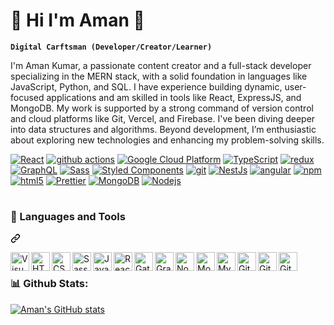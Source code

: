 # 💁 Hi I'm Aman 👋
**`Digital Carftsman (Developer/Creator/Learner)`**

I'm Aman Kumar, a passionate content creator and a full-stack developer specializing in the MERN stack, with a solid foundation in languages like JavaScript, Python, and SQL. I have experience building dynamic, user-focused applications and am skilled in tools like React, ExpressJS, and MongoDB. My work is supported by a strong command of version control and cloud platforms like Git, Vercel, and Firebase. I've been diving deeper into data structures and algorithms. Beyond development, I’m enthusiastic about exploring new technologies and enhancing my problem-solving skills. 

<p dir="auto">
  <a target="_blank" rel="noopener noreferrer nofollow" href="https://camo.githubusercontent.com/9ea39a145870ab0cea89d021e33cacd20d1b833764284b3579c3d0713da87262/68747470733a2f2f696d672e736869656c64732e696f2f62616467652f2d52656163742d3435623864383f7374796c653d666c61742d737175617265266c6f676f3d7265616374266c6f676f436f6c6f723d7768697465"><img alt="React" src="https://camo.githubusercontent.com/9ea39a145870ab0cea89d021e33cacd20d1b833764284b3579c3d0713da87262/68747470733a2f2f696d672e736869656c64732e696f2f62616467652f2d52656163742d3435623864383f7374796c653d666c61742d737175617265266c6f676f3d7265616374266c6f676f436f6c6f723d7768697465" data-canonical-src="https://img.shields.io/badge/-React-45b8d8?style=flat-square&amp;logo=react&amp;logoColor=white" style="max-width: 100%;"></a>  
  <a target="_blank" rel="noopener noreferrer nofollow" href="https://camo.githubusercontent.com/8fbbd65f56bbf6d9e88b567ff2dbad558d7dd1436dabc5895bf64a47d4146967/68747470733a2f2f696d672e736869656c64732e696f2f62616467652f2d4769746875625f416374696f6e732d3230383846463f7374796c653d666c61742d737175617265266c6f676f3d6769746875622d616374696f6e73266c6f676f436f6c6f723d7768697465"><img alt="github actions" src="https://camo.githubusercontent.com/8fbbd65f56bbf6d9e88b567ff2dbad558d7dd1436dabc5895bf64a47d4146967/68747470733a2f2f696d672e736869656c64732e696f2f62616467652f2d4769746875625f416374696f6e732d3230383846463f7374796c653d666c61742d737175617265266c6f676f3d6769746875622d616374696f6e73266c6f676f436f6c6f723d7768697465" data-canonical-src="https://img.shields.io/badge/-Github_Actions-2088FF?style=flat-square&amp;logo=github-actions&amp;logoColor=white" style="max-width: 100%;"></a>
  <a target="_blank" rel="noopener noreferrer nofollow" href="https://camo.githubusercontent.com/496fcda94aaad256498c7c62605329d93abbf4450094afd7d41d3ee1d44eae01/68747470733a2f2f696d672e736869656c64732e696f2f62616467652f2d476f6f676c655f436c6f75645f506c6174666f726d2d3161373365383f7374796c653d666c61742d737175617265266c6f676f3d676f6f676c652d636c6f7564266c6f676f436f6c6f723d7768697465"><img alt="Google Cloud Platform" src="https://camo.githubusercontent.com/496fcda94aaad256498c7c62605329d93abbf4450094afd7d41d3ee1d44eae01/68747470733a2f2f696d672e736869656c64732e696f2f62616467652f2d476f6f676c655f436c6f75645f506c6174666f726d2d3161373365383f7374796c653d666c61742d737175617265266c6f676f3d676f6f676c652d636c6f7564266c6f676f436f6c6f723d7768697465" data-canonical-src="https://img.shields.io/badge/-Google_Cloud_Platform-1a73e8?style=flat-square&amp;logo=google-cloud&amp;logoColor=white" style="max-width: 100%;"></a>
<a target="_blank" rel="noopener noreferrer nofollow" href="https://camo.githubusercontent.com/bd23728a12155fbd3a26349b45fc8ed5342d104428f9861d1faebc247a476cb0/68747470733a2f2f696d672e736869656c64732e696f2f62616467652f2d547970655363726970742d3030374143433f7374796c653d666c61742d737175617265266c6f676f3d74797065736372697074266c6f676f436f6c6f723d7768697465"><img alt="TypeScript" src="https://camo.githubusercontent.com/bd23728a12155fbd3a26349b45fc8ed5342d104428f9861d1faebc247a476cb0/68747470733a2f2f696d672e736869656c64732e696f2f62616467652f2d547970655363726970742d3030374143433f7374796c653d666c61742d737175617265266c6f676f3d74797065736372697074266c6f676f436f6c6f723d7768697465" data-canonical-src="https://img.shields.io/badge/-TypeScript-007ACC?style=flat-square&amp;logo=typescript&amp;logoColor=white" style="max-width: 100%;"></a>
  <a target="_blank" rel="noopener noreferrer nofollow" href="https://camo.githubusercontent.com/ba8df802f40b2670b90f9aea8bf9841b97b64c484dc927372650d511b2606458/68747470733a2f2f696d672e736869656c64732e696f2f62616467652f2d52656475782d3736344142433f7374796c653d666c61742d737175617265266c6f676f3d7265647578266c6f676f436f6c6f723d7768697465"><img alt="redux" src="https://camo.githubusercontent.com/ba8df802f40b2670b90f9aea8bf9841b97b64c484dc927372650d511b2606458/68747470733a2f2f696d672e736869656c64732e696f2f62616467652f2d52656475782d3736344142433f7374796c653d666c61742d737175617265266c6f676f3d7265647578266c6f676f436f6c6f723d7768697465" data-canonical-src="https://img.shields.io/badge/-Redux-764ABC?style=flat-square&amp;logo=redux&amp;logoColor=white" style="max-width: 100%;"></a>
  <a target="_blank" rel="noopener noreferrer nofollow" href="https://camo.githubusercontent.com/78a951d70fe8726a3260589c96a84f8f4bffa4e2681e27c34fae1a339c6c73f5/68747470733a2f2f696d672e736869656c64732e696f2f62616467652f2d4772617068514c2d4531303039383f7374796c653d666c61742d737175617265266c6f676f3d6772617068716c266c6f676f436f6c6f723d7768697465"><img alt="GraphQL" src="https://camo.githubusercontent.com/78a951d70fe8726a3260589c96a84f8f4bffa4e2681e27c34fae1a339c6c73f5/68747470733a2f2f696d672e736869656c64732e696f2f62616467652f2d4772617068514c2d4531303039383f7374796c653d666c61742d737175617265266c6f676f3d6772617068716c266c6f676f436f6c6f723d7768697465" data-canonical-src="https://img.shields.io/badge/-GraphQL-E10098?style=flat-square&amp;logo=graphql&amp;logoColor=white" style="max-width: 100%;"></a>
  <a target="_blank" rel="noopener noreferrer nofollow" href="https://camo.githubusercontent.com/0e6ba19debf2cc3fc4b0cd637eef4176d59de7c38c8981bc93730eec159670d6/68747470733a2f2f696d672e736869656c64732e696f2f62616467652f2d536173732d4343363639393f7374796c653d666c61742d737175617265266c6f676f3d73617373266c6f676f436f6c6f723d7768697465"><img alt="Sass" src="https://camo.githubusercontent.com/0e6ba19debf2cc3fc4b0cd637eef4176d59de7c38c8981bc93730eec159670d6/68747470733a2f2f696d672e736869656c64732e696f2f62616467652f2d536173732d4343363639393f7374796c653d666c61742d737175617265266c6f676f3d73617373266c6f676f436f6c6f723d7768697465" data-canonical-src="https://img.shields.io/badge/-Sass-CC6699?style=flat-square&amp;logo=sass&amp;logoColor=white" style="max-width: 100%;"></a>
  <a target="_blank" rel="noopener noreferrer nofollow" href="https://camo.githubusercontent.com/b876ea9d46a45571425ad9991cb4d865276d59ba47c638180ce49218b43cc7c0/68747470733a2f2f696d672e736869656c64732e696f2f62616467652f2d5374796c65645f436f6d706f6e656e74732d6462373039323f7374796c653d666c61742d737175617265266c6f676f3d7374796c65642d636f6d706f6e656e7473266c6f676f436f6c6f723d7768697465"><img alt="Styled Components" src="https://camo.githubusercontent.com/b876ea9d46a45571425ad9991cb4d865276d59ba47c638180ce49218b43cc7c0/68747470733a2f2f696d672e736869656c64732e696f2f62616467652f2d5374796c65645f436f6d706f6e656e74732d6462373039323f7374796c653d666c61742d737175617265266c6f676f3d7374796c65642d636f6d706f6e656e7473266c6f676f436f6c6f723d7768697465" data-canonical-src="https://img.shields.io/badge/-Styled_Components-db7092?style=flat-square&amp;logo=styled-components&amp;logoColor=white" style="max-width: 100%;"></a>
  <a target="_blank" rel="noopener noreferrer nofollow" href="https://camo.githubusercontent.com/79536ab835520583d9f0eebc002614e4e53f0e17e3bbd6ff55a83ea47afe4420/68747470733a2f2f696d672e736869656c64732e696f2f62616467652f2d4769742d4630353033323f7374796c653d666c61742d737175617265266c6f676f3d676974266c6f676f436f6c6f723d7768697465"><img alt="git" src="https://camo.githubusercontent.com/79536ab835520583d9f0eebc002614e4e53f0e17e3bbd6ff55a83ea47afe4420/68747470733a2f2f696d672e736869656c64732e696f2f62616467652f2d4769742d4630353033323f7374796c653d666c61742d737175617265266c6f676f3d676974266c6f676f436f6c6f723d7768697465" data-canonical-src="https://img.shields.io/badge/-Git-F05032?style=flat-square&amp;logo=git&amp;logoColor=white" style="max-width: 100%;"></a>
  <a target="_blank" rel="noopener noreferrer nofollow" href="https://camo.githubusercontent.com/6d31a828b30fcd3df9d0e482f860bb3f4ec9bc4a10048d87fc175214c9456145/68747470733a2f2f696d672e736869656c64732e696f2f62616467652f2d4e6573744a732d6561323834353f7374796c653d666c61742d737175617265266c6f676f3d6e6573746a73266c6f676f436f6c6f723d7768697465"><img alt="NestJs" src="https://camo.githubusercontent.com/6d31a828b30fcd3df9d0e482f860bb3f4ec9bc4a10048d87fc175214c9456145/68747470733a2f2f696d672e736869656c64732e696f2f62616467652f2d4e6573744a732d6561323834353f7374796c653d666c61742d737175617265266c6f676f3d6e6573746a73266c6f676f436f6c6f723d7768697465" data-canonical-src="https://img.shields.io/badge/-NestJs-ea2845?style=flat-square&amp;logo=nestjs&amp;logoColor=white" style="max-width: 100%;"></a>
  <a target="_blank" rel="noopener noreferrer nofollow" href="https://camo.githubusercontent.com/13c3437870acb7606ccebdc5756461d3fe66ab7ed7c7423f56157b2d6d9af08c/68747470733a2f2f696d672e736869656c64732e696f2f62616467652f2d416e67756c61722d4444303033313f7374796c653d666c61742d737175617265266c6f676f3d616e67756c6172266c6f676f436f6c6f723d7768697465"><img alt="angular" src="https://camo.githubusercontent.com/13c3437870acb7606ccebdc5756461d3fe66ab7ed7c7423f56157b2d6d9af08c/68747470733a2f2f696d672e736869656c64732e696f2f62616467652f2d416e67756c61722d4444303033313f7374796c653d666c61742d737175617265266c6f676f3d616e67756c6172266c6f676f436f6c6f723d7768697465" data-canonical-src="https://img.shields.io/badge/-Angular-DD0031?style=flat-square&amp;logo=angular&amp;logoColor=white" style="max-width: 100%;"></a>
  <a target="_blank" rel="noopener noreferrer nofollow" href="https://camo.githubusercontent.com/0bdc553748cd750575d0bda27168ff0890c7cf4e22b37e5b87c07b45538a3f62/68747470733a2f2f696d672e736869656c64732e696f2f62616467652f2d4e504d2d4342333833373f7374796c653d666c61742d737175617265266c6f676f3d6e706d266c6f676f436f6c6f723d7768697465"><img alt="npm" src="https://camo.githubusercontent.com/0bdc553748cd750575d0bda27168ff0890c7cf4e22b37e5b87c07b45538a3f62/68747470733a2f2f696d672e736869656c64732e696f2f62616467652f2d4e504d2d4342333833373f7374796c653d666c61742d737175617265266c6f676f3d6e706d266c6f676f436f6c6f723d7768697465" data-canonical-src="https://img.shields.io/badge/-NPM-CB3837?style=flat-square&amp;logo=npm&amp;logoColor=white" style="max-width: 100%;"></a>
  <a target="_blank" rel="noopener noreferrer nofollow" href="https://camo.githubusercontent.com/c0f60c84bd23525a0f1e5972ff5052f878eb4104e88b347b7f0004d0e6ad8898/68747470733a2f2f696d672e736869656c64732e696f2f62616467652f2d48544d4c352d4533344632363f7374796c653d666c61742d737175617265266c6f676f3d68746d6c35266c6f676f436f6c6f723d7768697465"><img alt="html5" src="https://camo.githubusercontent.com/c0f60c84bd23525a0f1e5972ff5052f878eb4104e88b347b7f0004d0e6ad8898/68747470733a2f2f696d672e736869656c64732e696f2f62616467652f2d48544d4c352d4533344632363f7374796c653d666c61742d737175617265266c6f676f3d68746d6c35266c6f676f436f6c6f723d7768697465" data-canonical-src="https://img.shields.io/badge/-HTML5-E34F26?style=flat-square&amp;logo=html5&amp;logoColor=white" style="max-width: 100%;"></a>
 <a target="_blank" rel="noopener noreferrer nofollow" href="https://camo.githubusercontent.com/156edc39390fbd25cc6416407734508aabf5caffe606858fea7095f913650354/68747470733a2f2f696d672e736869656c64732e696f2f62616467652f2d50726574746965722d4637423933453f7374796c653d666c61742d737175617265266c6f676f3d7072657474696572266c6f676f436f6c6f723d7768697465"><img alt="Prettier" src="https://camo.githubusercontent.com/156edc39390fbd25cc6416407734508aabf5caffe606858fea7095f913650354/68747470733a2f2f696d672e736869656c64732e696f2f62616467652f2d50726574746965722d4637423933453f7374796c653d666c61742d737175617265266c6f676f3d7072657474696572266c6f676f436f6c6f723d7768697465" data-canonical-src="https://img.shields.io/badge/-Prettier-F7B93E?style=flat-square&amp;logo=prettier&amp;logoColor=white" style="max-width: 100%;"></a>
  <a target="_blank" rel="noopener noreferrer nofollow" href="https://camo.githubusercontent.com/1b4a6d82afc536fb0334bbadc855dd29dcfa6bf555f958994655ea14262cdb5d/68747470733a2f2f696d672e736869656c64732e696f2f62616467652f2d4d6f6e676f44422d3133616135323f7374796c653d666c61742d737175617265266c6f676f3d6d6f6e676f6462266c6f676f436f6c6f723d7768697465"><img alt="MongoDB" src="https://camo.githubusercontent.com/1b4a6d82afc536fb0334bbadc855dd29dcfa6bf555f958994655ea14262cdb5d/68747470733a2f2f696d672e736869656c64732e696f2f62616467652f2d4d6f6e676f44422d3133616135323f7374796c653d666c61742d737175617265266c6f676f3d6d6f6e676f6462266c6f676f436f6c6f723d7768697465" data-canonical-src="https://img.shields.io/badge/-MongoDB-13aa52?style=flat-square&amp;logo=mongodb&amp;logoColor=white" style="max-width: 100%;"></a>
  <a target="_blank" rel="noopener noreferrer nofollow" href="https://camo.githubusercontent.com/20bd6610174fe74e992bf1b7fe5009d8b6035e1f59cecca5669d8457f991bb26/68747470733a2f2f696d672e736869656c64732e696f2f62616467652f2d4e6f64656a732d3433383533643f7374796c653d666c61742d737175617265266c6f676f3d4e6f64652e6a73266c6f676f436f6c6f723d7768697465"><img alt="Nodejs" src="https://camo.githubusercontent.com/20bd6610174fe74e992bf1b7fe5009d8b6035e1f59cecca5669d8457f991bb26/68747470733a2f2f696d672e736869656c64732e696f2f62616467652f2d4e6f64656a732d3433383533643f7374796c653d666c61742d737175617265266c6f676f3d4e6f64652e6a73266c6f676f436f6c6f723d7768697465" data-canonical-src="https://img.shields.io/badge/-Nodejs-43853d?style=flat-square&amp;logo=Node.js&amp;logoColor=white" style="max-width: 100%;"></a>
</p>

#
<div class="markdown-heading" dir="auto"><h3 class="heading-element" dir="auto">🧰 Languages and Tools</h3><a id="user-content--languages-and-tools" class="anchor" aria-label="Permalink: 🧰 Languages and Tools" href="#-languages-and-tools"><svg class="octicon octicon-link" viewBox="0 0 16 16" version="1.1" width="16" height="16" aria-hidden="true"><path d="m7.775 3.275 1.25-1.25a3.5 3.5 0 1 1 4.95 4.95l-2.5 2.5a3.5 3.5 0 0 1-4.95 0 .751.751 0 0 1 .018-1.042.751.751 0 0 1 1.042-.018 1.998 1.998 0 0 0 2.83 0l2.5-2.5a2.002 2.002 0 0 0-2.83-2.83l-1.25 1.25a.751.751 0 0 1-1.042-.018.751.751 0 0 1-.018-1.042Zm-4.69 9.64a1.998 1.998 0 0 0 2.83 0l1.25-1.25a.751.751 0 0 1 1.042.018.751.751 0 0 1 .018 1.042l-1.25 1.25a3.5 3.5 0 1 1-4.95-4.95l2.5-2.5a3.5 3.5 0 0 1 4.95 0 .751.751 0 0 1-.018 1.042.751.751 0 0 1-1.042.018 1.998 1.998 0 0 0-2.83 0l-2.5 2.5a1.998 1.998 0 0 0 0 2.83Z"></path></svg></a></div>

<p dir="auto"><a href="#" rel="nofollow"><img align="left" alt="Visual Studio Code" width="30px" src="https://camo.githubusercontent.com/f39f203ca1defeb47e3505ef9044d3303c038c60de7e67f6c229992602e59128/68747470733a2f2f63646e2e6a7364656c6976722e6e65742f67682f64657669636f6e732f64657669636f6e2f69636f6e732f7673636f64652f7673636f64652d6f726967696e616c2e737667" data-canonical-src="https://cdn.jsdelivr.net/gh/devicons/devicon/icons/vscode/vscode-original.svg" style="max-width: 100%;"></a>
<a href="#" rel="nofollow"><img align="left" alt="HTML5" width="30px" src="https://camo.githubusercontent.com/6647554cf19482c32acc6a6a3b8bd68b845fafabd474595e7e92dead3075c3ea/68747470733a2f2f63646e2e6a7364656c6976722e6e65742f67682f64657669636f6e732f64657669636f6e2f69636f6e732f68746d6c352f68746d6c352d6f726967696e616c2e737667" data-canonical-src="https://cdn.jsdelivr.net/gh/devicons/devicon/icons/html5/html5-original.svg" style="max-width: 100%;"></a>
<a href="#" rel="nofollow"><img align="left" alt="CSS3" width="30px" src="https://camo.githubusercontent.com/4eaf7f26830ffa4bc4c4502a24e9be29fa2796208648a805e8f610da811aeb05/68747470733a2f2f63646e2e6a7364656c6976722e6e65742f67682f64657669636f6e732f64657669636f6e2f69636f6e732f637373332f637373332d6f726967696e616c2e737667" data-canonical-src="https://cdn.jsdelivr.net/gh/devicons/devicon/icons/css3/css3-original.svg" style="max-width: 100%;"></a>
<a href="$" rel="nofollow"><img align="left" alt="Sass" width="30px" src="https://camo.githubusercontent.com/f0a750ad8250cf711f7a1da710cfc83a9c8a1da28a5b34f603750d6d6ee7a2b1/68747470733a2f2f63646e2e6a7364656c6976722e6e65742f67682f64657669636f6e732f64657669636f6e2f69636f6e732f736173732f736173732d6f726967696e616c2e737667" data-canonical-src="https://cdn.jsdelivr.net/gh/devicons/devicon/icons/sass/sass-original.svg" style="max-width: 100%;"></a>
<a href="#" rel="nofollow"><img align="left" alt="JavaScript" width="30px" src="https://camo.githubusercontent.com/426c1121b29abc64a6b1af1e3aa3091abb38e39c87054720b765af1425c74e7f/68747470733a2f2f63646e2e6a7364656c6976722e6e65742f67682f64657669636f6e732f64657669636f6e2f69636f6e732f6a6176617363726970742f6a6176617363726970742d6f726967696e616c2e737667" data-canonical-src="https://cdn.jsdelivr.net/gh/devicons/devicon/icons/javascript/javascript-original.svg" style="max-width: 100%;"></a>
<a href="#" rel="nofollow"><img align="left" alt="React" width="30px" src="https://camo.githubusercontent.com/34b891c76d258e4b0ee593443e5cbc2506cdbb7d3cd6bc0e4beffa87a9c1611b/68747470733a2f2f63646e2e6a7364656c6976722e6e65742f67682f64657669636f6e732f64657669636f6e2f69636f6e732f72656163742f72656163742d6f726967696e616c2e737667" data-canonical-src="https://cdn.jsdelivr.net/gh/devicons/devicon/icons/react/react-original.svg" style="max-width: 100%;"></a>
<a href="#" rel="nofollow"><img align="left" alt="Gatsby" width="30px" src="https://camo.githubusercontent.com/3f5f3b4e56420c2d46666f034b4772ae37606653d21cc9d0254eab0a953a84de/68747470733a2f2f63646e2e6a7364656c6976722e6e65742f67682f64657669636f6e732f64657669636f6e2f69636f6e732f6761747362792f6761747362792d6f726967696e616c2e737667" data-canonical-src="https://cdn.jsdelivr.net/gh/devicons/devicon/icons/gatsby/gatsby-original.svg" style="max-width: 100%;"></a>
<a href="#" rel="nofollow"><img align="left" alt="GraphQL" width="30px" src="https://camo.githubusercontent.com/a81d2fe9521da7e0ef17b4b46f914c846e27243472cace9b3af3531cbcdb5e7e/68747470733a2f2f63646e2e6a7364656c6976722e6e65742f67682f64657669636f6e732f64657669636f6e2f69636f6e732f6772617068716c2f6772617068716c2d706c61696e2e737667" data-canonical-src="https://cdn.jsdelivr.net/gh/devicons/devicon/icons/graphql/graphql-plain.svg" style="max-width: 100%;"></a>
<a href="#" rel="nofollow"><img align="left" alt="Node.js" width="30px" src="https://camo.githubusercontent.com/d21012299f2ccd4a7d73b13f896b0be91c9e71bb7f0b51f1cbfb783ed6b9f9b1/68747470733a2f2f63646e2e6a7364656c6976722e6e65742f67682f64657669636f6e732f64657669636f6e2f69636f6e732f6e6f64656a732f6e6f64656a732d6f726967696e616c2e737667" data-canonical-src="https://cdn.jsdelivr.net/gh/devicons/devicon/icons/nodejs/nodejs-original.svg" style="max-width: 100%;"></a>
<a href="#" rel="nofollow"><img align="left" alt="MongoDB" width="30px" src="https://camo.githubusercontent.com/90700a62313a7ab044939bb96a71304f22a7e179cc503cd565b2e793e4f492c0/68747470733a2f2f63646e2e6a7364656c6976722e6e65742f67682f64657669636f6e732f64657669636f6e2f69636f6e732f6d6f6e676f64622f6d6f6e676f64622d6f726967696e616c2e737667" data-canonical-src="https://cdn.jsdelivr.net/gh/devicons/devicon/icons/mongodb/mongodb-original.svg" style="max-width: 100%;"></a>
<a href="#" rel="nofollow"><img align="left" alt="MySQL" width="30px" src="https://camo.githubusercontent.com/8b690f4dff81513c7425f3b8f6e66b34a1dea43e22562037eeb5449d18571c89/68747470733a2f2f63646e2e6a7364656c6976722e6e65742f67682f64657669636f6e732f64657669636f6e2f69636f6e732f6d7973716c2f6d7973716c2d6f726967696e616c2e737667" data-canonical-src="https://cdn.jsdelivr.net/gh/devicons/devicon/icons/mysql/mysql-original.svg" style="max-width: 100%;"></a>
  <a target="_blank" rel="noopener noreferrer nofollow" href="https://camo.githubusercontent.com/15166a15835f145259844be455ab5945594a70c48a3090aa83d193bd5e3e9bc5/68747470733a2f2f63646e2e6a7364656c6976722e6e65742f67682f64657669636f6e732f64657669636f6e2f69636f6e732f6769742f6769742d6f726967696e616c2e737667"><img align="left" alt="Git" width="30px" src="https://camo.githubusercontent.com/15166a15835f145259844be455ab5945594a70c48a3090aa83d193bd5e3e9bc5/68747470733a2f2f63646e2e6a7364656c6976722e6e65742f67682f64657669636f6e732f64657669636f6e2f69636f6e732f6769742f6769742d6f726967696e616c2e737667" data-canonical-src="https://cdn.jsdelivr.net/gh/devicons/devicon/icons/git/git-original.svg" style="max-width: 100%;"></a>
<a href="#" rel="nofollow"><img align="left" alt="GitHub" width="30px" src="https://user-images.githubusercontent.com/3369400/139447912-e0f43f33-6d9f-45f8-be46-2df5bbc91289.png" style="max-width: 100%;"></a>
<a href="#" rel="nofollow"><img align="left" alt="GitHub" width="30px" src="https://user-images.githubusercontent.com/3369400/139448065-39a229ba-4b06-434b-bc67-616e2ed80c8f.png" style="max-width: 100%;"></a>
</p> <br>

### 📊 Github Stats:
<p dir="auto"><a target="_blank" rel="noopener noreferrer nofollow" href="https://camo.githubusercontent.com/bfa1c851bab60914972135283db5627bee0bb3cc733c3247cb7be50444ddbfaf/68747470733a2f2f6769746875622d726561646d652d73746174732e76657263656c2e6170702f6170693f757365726e616d653d666f72726573746b6e696768742673686f775f69636f6e733d74727565267468656d653d67727576626f78"><img src="https://camo.githubusercontent.com/bfa1c851bab60914972135283db5627bee0bb3cc733c3247cb7be50444ddbfaf/68747470733a2f2f6769746875622d726561646d652d73746174732e76657263656c2e6170702f6170693f757365726e616d653d666f72726573746b6e696768742673686f775f69636f6e733d74727565267468656d653d67727576626f78" alt="Aman's GitHub stats" data-canonical-src="https://github-readme-stats.vercel.app/api?username=jhaman-09;show_icons=true&amp;theme=onedark" style="max-width: 100%;"></a></p>
